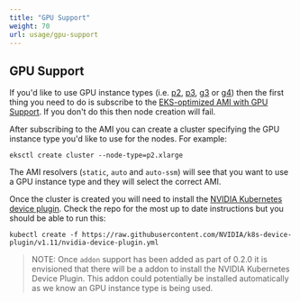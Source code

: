 ```yaml
---
title: "GPU Support"
weight: 70
url: usage/gpu-support
---
```


## GPU Support

If you'd like to use GPU instance types (i.e. [p2](https://aws.amazon.com/ec2/instance-types/p2/),
[p3](https://aws.amazon.com/ec2/instance-types/p3/),
[g3](https://aws.amazon.com/ec2/instance-types/g3/) or
[g4](https://aws.amazon.com/ec2/instance-types/g4/)) then the first thing you
need to do is subscribe to the [EKS-optimized AMI with GPU Support](https://aws.amazon.com/marketplace/pp/B07GRHFXGM).
If you don't do this then node creation will fail.

After subscribing to the AMI you can create a cluster specifying the GPU
instance type you'd like to use for the nodes. For example:

```console
eksctl create cluster --node-type=p2.xlarge
```

The AMI resolvers (`static`, `auto` and `auto-ssm`) will see that you want to
use a GPU instance type and they will select the correct AMI.

Once the cluster is created you will need to install the [NVIDIA Kubernetes device plugin](https://github.com/NVIDIA/k8s-device-plugin).
Check the repo for the most up to date instructions but you should be able to
run this:

```console
kubectl create -f https://raw.githubusercontent.com/NVIDIA/k8s-device-plugin/v1.11/nvidia-device-plugin.yml
```

> NOTE: Once `addon` support has been added as part of 0.2.0 it is envisioned
> that there will be a addon to install the NVIDIA Kubernetes Device Plugin.
> This addon could potentially be installed automatically as we know an GPU
> instance type is being used.

